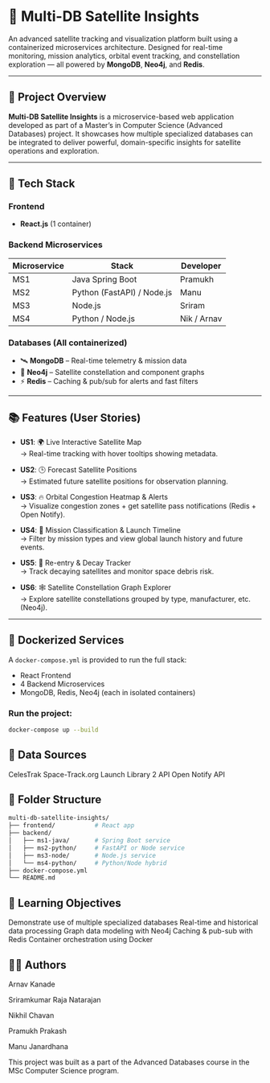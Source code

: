 # 🌌 Multi-DB Satellite Insights

An advanced satellite tracking and visualization platform built using a containerized microservices architecture. Designed for real-time monitoring, mission analytics, orbital event tracking, and constellation exploration — all powered by **MongoDB**, **Neo4j**, and **Redis**.

---

## 🚀 Project Overview

**Multi-DB Satellite Insights** is a microservice-based web application developed as part of a Master’s in Computer Science (Advanced Databases) project. It showcases how multiple specialized databases can be integrated to deliver powerful, domain-specific insights for satellite operations and exploration.

---

## 🧩 Tech Stack

### Frontend
- **React.js** (1 container)

### Backend Microservices
| Microservice | Stack                  | Developer   |
|--------------|------------------------|-------------|
| MS1          | Java Spring Boot       | Pramukh     |
| MS2          | Python (FastAPI) / Node.js | Manu    |
| MS3          | Node.js                | Sriram      |
| MS4          | Python / Node.js       | Nik / Arnav |

### Databases (All containerized)
- 🛰️ **MongoDB** – Real-time telemetry & mission data
- 🧠 **Neo4j** – Satellite constellation and component graphs
- ⚡ **Redis** – Caching & pub/sub for alerts and fast filters

---

## 📚 Features (User Stories)

- **US1**: 🌍 Live Interactive Satellite Map  
  → Real-time tracking with hover tooltips showing metadata.

- **US2**: 🕒 Forecast Satellite Positions  
  → Estimated future satellite positions for observation planning.

- **US3**: 🔥 Orbital Congestion Heatmap & Alerts  
  → Visualize congestion zones + get satellite pass notifications (Redis + Open Notify).

- **US4**: 🚀 Mission Classification & Launch Timeline  
  → Filter by mission types and view global launch history and future events.

- **US5**: 🧾 Re-entry & Decay Tracker  
  → Track decaying satellites and monitor space debris risk.

- **US6**: 🕸️ Satellite Constellation Graph Explorer  
  → Explore satellite constellations grouped by type, manufacturer, etc. (Neo4j).

---

## 🐳 Dockerized Services

A `docker-compose.yml` is provided to run the full stack:
- React Frontend
- 4 Backend Microservices
- MongoDB, Redis, Neo4j (each in isolated containers)

### Run the project:
```bash
docker-compose up --build
```

## 📡 Data Sources
CelesTrak
Space-Track.org
Launch Library 2 API
Open Notify API

## 📂 Folder Structure
```bash
multi-db-satellite-insights/
├── frontend/           # React app
├── backend/
│   ├── ms1-java/       # Spring Boot service
│   ├── ms2-python/     # FastAPI or Node service
│   ├── ms3-node/       # Node.js service
│   └── ms4-python/     # Python/Node hybrid
├── docker-compose.yml
└── README.md
```

## 🧠 Learning Objectives
Demonstrate use of multiple specialized databases
Real-time and historical data processing
Graph data modeling with Neo4j
Caching & pub-sub with Redis
Container orchestration using Docker

## 👨‍💻 Authors
Arnav Kanade

Sriramkumar Raja Natarajan

Nikhil Chavan

Pramukh Prakash

Manu Janardhana

This project was built as a part of the Advanced Databases course in the MSc Computer Science program.

